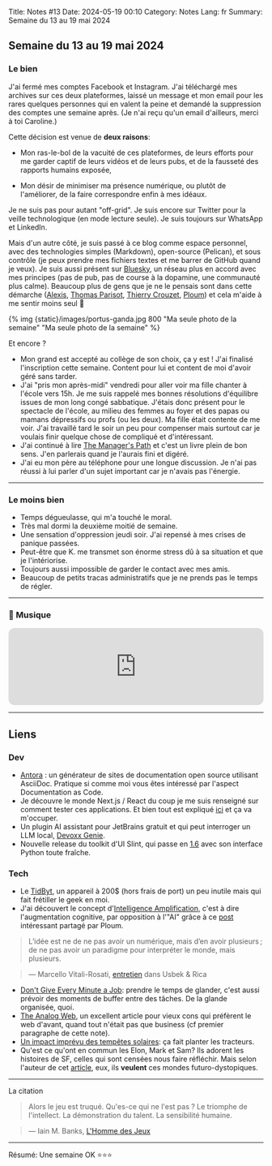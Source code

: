 Title: Notes #13
Date: 2024-05-19 00:10
Category: Notes
Lang: fr
Summary: Semaine du 13 au 19 mai 2024

## Semaine du 13 au 19 mai 2024

### Le bien

J'ai fermé mes comptes Facebook et Instagram. J'ai téléchargé mes archives sur ces deux plateformes, laissé un message et mon email pour les rares quelques personnes qui en valent la peine et demandé la suppression des comptes une semaine après. (Je n'ai reçu qu'un email d'ailleurs, merci à toi Caroline.)

Cette décision est venue de **deux raisons**:

* Mon ras-le-bol de la vacuité de ces plateformes, de leurs efforts pour me garder captif de leurs vidéos et de leurs pubs, et de la fausseté des rapports humains exposée,

* Mon désir de minimiser ma présence numérique, ou plutôt de l'améliorer, de la faire correspondre enfin à mes idéaux.

Je ne suis pas pour autant "off-grid". Je suis encore sur Twitter pour la veille technologique (en mode lecture seule). Je suis toujours sur WhatsApp et LinkedIn.

Mais d'un autre côté, je suis passé à ce blog comme espace personnel, avec des technologies simples (Markdown), open-source (Pelican), et sous contrôle (je peux prendre mes fichiers textes et me barrer de GitHub quand je veux). Je suis aussi présent sur [Bluesky](https://bsky.app/profile/ricafabi.bsky.social), un réseau plus en accord avec mes principes (pas de pub, pas de course à la dopamine, une communauté plus calme). Beaucoup plus de gens que je ne le pensais sont dans cette démarche ([Alexis](https://blog.notmyidea.org/), [Thomas Parisot](https://thom4.net/2022/quitter-twitter/), [Thierry Crouzet](https://tcrouzet.com/2024/04/30/no-more_wordpress/), [Ploum](https://ploum.net/2024-05-14-stupide-criminel-apprentissage.html)) et cela m'aide à me sentir moins seul 🙂

{% img {static}/images/portus-ganda.jpg 800 "Ma seule photo de la semaine" "Ma seule photo de la semaine" %}

Et encore ?

* Mon grand est accepté au collège de son choix, ça y est ! J'ai finalisé l'inscription cette semaine. Content pour lui et content de moi d'avoir géré sans tarder.
* J'ai "pris mon après-midi" vendredi pour aller voir ma fille chanter à l'école vers 15h. Je me suis rappelé mes bonnes résolutions d'équilibre issues de mon long congé sabbatique. J'étais donc présent pour le spectacle de l'école, au milieu des femmes au foyer et des papas ou mamans dépressifs ou profs (ou les deux). Ma fille était contente de me voir. J'ai travaillé tard le soir un peu pour compenser mais surtout car je voulais finir quelque chose de compliqué et d'intéressant.
* J'ai continué à lire [The Manager's Path](https://www.goodreads.com/book/show/33369254-the-manager-s-path) et c'est un livre plein de bon sens. J'en parlerais quand je l'aurais fini et digéré.
* J'ai eu mon père au téléphone pour une longue discussion. Je n'ai pas réussi à lui parler d'un sujet important car je n'avais pas l'énergie.

---

### Le moins bien

* Temps dégueulasse, qui m'a touché le moral.
* Très mal dormi la deuxième moitié de semaine.
* Une sensation d'oppression jeudi soir. J'ai repensé à mes crises de panique passées.
* Peut-être que K. me transmet son énorme stress dû à sa situation et que je l'intériorise.
* Toujours aussi impossible de garder le contact avec mes amis.
* Beaucoup de petits tracas administratifs que je ne prends pas le temps de régler.

---

### 🎵 Musique

<iframe style="border-radius:12px" src="https://open.spotify.com/embed/track/4mWBaEmCtXsehDQEuwfL9s?utm_source=generator&theme=0" width="100%" height="152" frameBorder="0" allowfullscreen="" allow="autoplay; clipboard-write; encrypted-media; fullscreen; picture-in-picture" loading="lazy"></iframe>

---

## Liens

### Dev

* [Antora](https://antora.org/) : un générateur de sites de documentation open source utilisant AsciiDoc. Pratique si comme moi vous êtes intéressé par l'aspect Documentation as Code.
* Je découvre le monde Next.js / React du coup je me suis renseigné sur comment tester ces applications. Et bien tout est expliqué [ici](https://nextjs.org/docs/app/building-your-application/testing) et ça va m'occuper.
* Un plugin AI assistant pour JetBrains gratuit et qui peut interroger un LLM local, [Devoxx Genie](https://www.infoq.com/news/2024/05/devoxx-genie-intellij-plugin/).
* Nouvelle release du toolkit d'UI Slint, qui passe en [1.6](https://slint.dev/blog/slint-1.6-released) avec son interface Python toute fraîche.

### Tech

* Le [TidByt](https://tidbyt.com), un appareil à 200$ (hors frais de port) un peu inutile mais qui fait frétiller le geek en moi.
* J'ai découvert le concept d'[Intelligence Amplification](https://en.wikipedia.org/wiki/Intelligence_amplification), c'est à dire l'augmentation cognitive, par opposition à l'"AI" grâce à ce [post](http://viznut.fi/texts-en/machine_learning_rant.html) intéressant partagé par Ploum.

> L’idée est ne de ne pas avoir un numérique, mais d’en avoir plusieurs ; de ne pas avoir un paradigme pour interpréter le monde, mais plusieurs.

> — Marcello Vitali-Rosati, [entretien](https://usbeketrica.com/fr/article/le-bug-un-outil-de-resistance-insoupconne-face-a-la-mainmise-des-gafam) dans Usbek & Rica

* [Don't Give Every Minute a Job](https://www.fractals.fyi/blog/dont-give-every-minute-a-job/): prendre le temps de glander, c'est aussi prévoir des moments de buffer entre des tâches. De la glande organisée, quoi.
* [The Analog Web](https://thehistoryoftheweb.com/the-analog-web/), un excellent article pour vieux cons qui préfèrent le web d'avant, quand tout n'était pas que business (cf premier paragraphe de cette note).
* [Un impact imprévu des tempêtes solaires](https://www.404media.co/solar-storm-knocks-out-tractor-gps-systems-during-peak-planting-season/): ça fait planter les tracteurs.
* Qu'est ce qu'ont en commun les Elon, Mark et Sam? Ils adorent les histoires de SF, celles qui sont censées nous faire réfléchir. Mais selon l'auteur de cet [article](https://www.bloodinthemachine.com/p/for-tech-ceos-the-dystopia-is-the), eux, ils **veulent** ces mondes futuro-dystopiques.

---

La citation

> Alors le jeu est truqué. Qu'es-ce qui ne l'est pas ? Le triomphe de l'intellect. La démonstration du talent. La sensibilité humaine.

> — Iain M. Banks, [L'Homme des Jeux](https://www.goodreads.com/book/show/290591.L_Homme_des_jeux)

---

Résumé: Une semaine OK ⭐⭐⭐

